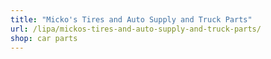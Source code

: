 ```yaml
---
title: "Micko's Tires and Auto Supply and Truck Parts"
url: /lipa/mickos-tires-and-auto-supply-and-truck-parts/
shop: car parts
---
```

